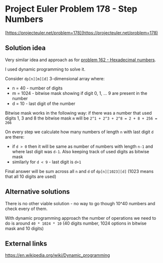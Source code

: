 # Project Euler Problem 178 - Step Numbers

[https://projecteuler.net/problem=178](https://projecteuler.net/problem=178)

## Solution idea

Very similar idea and approach as for [problem 162 - Hexadecimal numbers](../problem_162).

I used dynamic programming to solve it.

Consider `dp[n][m][d]` 3-dimensional array where:
- n = 40 - number of digits
- m = 1024 - bitwise mask showing if digit 0, 1, ... 9 are present in the number
- d = 10 - last digit of the number

Bitwise mask works in the following way: if there was a number that used digits 1, 3 and 8 the bitwise mask `m` will be `2^1 + 2^3 + 2^8 = 2 + 8 + 256 = 266`

On every step we calculate how many numbers of length `n` with last digit `d` are there:
- if `d > 0` then it will be same as number of numbers with length `n-1` and where last digit was `d-1`. Also keeping track of used digits as bitwise mask
- similarly for `d < 9` - last digit is `d+1`

Final answer will be sum across all `n` and `d` of `dp[n][1023][d]` (1023 means that all 10 digits are used)

## Alternative solutions

There is no other viable solution - no way to go though 10^40 numbers and check every of them.

With dynamic programming approach the number of operations we need to do is around `40 * 1024 * 10` (40 digits number, 1024 options in bitwise mask and 10 digits)

## External links

https://en.wikipedia.org/wiki/Dynamic_programming